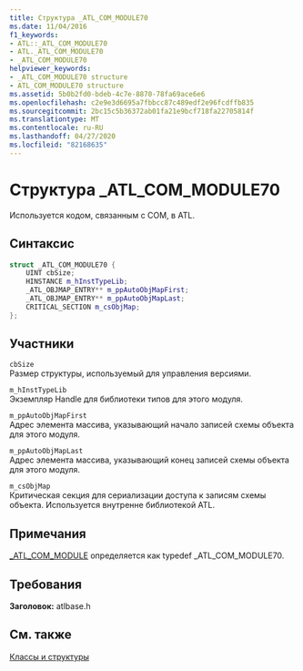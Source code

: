 ```yaml
---
title: Структура _ATL_COM_MODULE70
ms.date: 11/04/2016
f1_keywords:
- ATL::_ATL_COM_MODULE70
- ATL._ATL_COM_MODULE70
- _ATL_COM_MODULE70
helpviewer_keywords:
- _ATL_COM_MODULE70 structure
- ATL_COM_MODULE70 structure
ms.assetid: 5b0b2fd0-bdeb-4c7e-8870-78fa69ace6e6
ms.openlocfilehash: c2e9e3d6695a7fbbcc87c489edf2e96fcdffb835
ms.sourcegitcommit: 2bc15c5b36372ab01fa21e9bcf718fa22705814f
ms.translationtype: MT
ms.contentlocale: ru-RU
ms.lasthandoff: 04/27/2020
ms.locfileid: "82168635"
---
```

# <a name="_atl_com_module70-structure"></a>Структура _ATL_COM_MODULE70

Используется кодом, связанным с COM, в ATL.

## <a name="syntax"></a>Синтаксис

```cpp
struct _ATL_COM_MODULE70 {
    UINT cbSize;
    HINSTANCE m_hInstTypeLib;
    _ATL_OBJMAP_ENTRY** m_ppAutoObjMapFirst;
    _ATL_OBJMAP_ENTRY** m_ppAutoObjMapLast;
    CRITICAL_SECTION m_csObjMap;
};
```

## <a name="members"></a>Участники

`cbSize`<br/>
Размер структуры, используемый для управления версиями.

`m_hInstTypeLib`<br/>
Экземпляр Handle для библиотеки типов для этого модуля.

`m_ppAutoObjMapFirst`<br/>
Адрес элемента массива, указывающий начало записей схемы объекта для этого модуля.

`m_ppAutoObjMapLast`<br/>
Адрес элемента массива, указывающий конец записей схемы объекта для этого модуля.

`m_csObjMap`<br/>
Критическая секция для сериализации доступа к записям схемы объекта. Используется внутренне библиотекой ATL.

## <a name="remarks"></a>Примечания

[_ATL_COM_MODULE](atl-typedefs.md#_atl_com_module) определяется как typedef _ATL_COM_MODULE70.

## <a name="requirements"></a>Требования

**Заголовок:** atlbase.h

## <a name="see-also"></a>См. также

[Классы и структуры](../../atl/reference/atl-classes.md)
